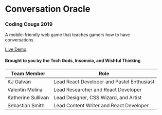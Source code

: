 # Conversation Oracle
### Coding Cougs 2019

A mobile-friendly web game that teaches gamers how to have conversations.

[Live Demo](https://skillful-coast-232707.firebaseapp.com)

#### Brought to you by the Tech Gods, Insomnia, and Wishful Thinking
| Team Member        | Role                                       |
| ------------------ | ------------------------------------------ |
| KJ Galvan          | Lead React Developer and Pastel Enthusiast |
| Valentin Molina    | Lead Researcher and React Developer        |
| Katherine Sullivan | Lead Designer, CSS Wizard, and Artist      |
| Sebastian Smith    | Lead Content Writer and React Developer    |